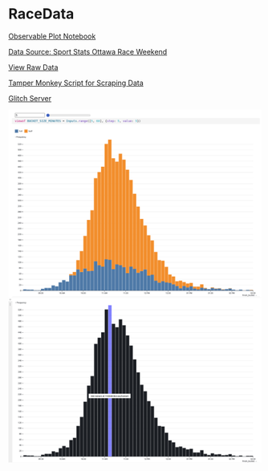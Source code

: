 # RaceData

[Observable Plot Notebook](https://observablehq.com/@strawstack/racedata)

[Data Source: Sport Stats Ottawa Race Weekend](https://www.sportstats.ca/display-results.xhtml?raceid=114439)

[View Raw Data](https://github.com/strawstack/RaceData/tree/main/data/json)

[Tamper Monkey Script for Scraping Data](https://github.com/strawstack/RaceData/blob/main/tamper_monkey.js)

[Glitch Server](https://glitch.com/edit/#!/developing-familiar-brisket)

![](./race_data.png)
![](./race_data_combined.png)
